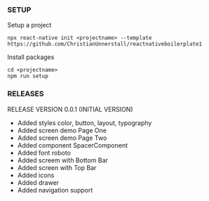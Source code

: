 
### SETUP

Setup a project
```
npx react-native init <projectname> --template https://github.com/ChristianUnnerstall/reactnativeboilerplate1
```
Install packages
```
cd <projectname>
npm run setup
```

### RELEASES

RELEASE VERSION 0.0.1 (INITIAL VERSION)

- Added styles color, button, layout, typography
- Added screen demo Page One
- Added screen demo Page Two
- Added component SpacerComponent
- Added font roboto
- Added screem with Bottom Bar
- Added screen with Top Bar
- Added icons
- Added drawer
- Added navigation support
